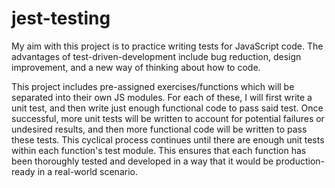 # jest-testing

My aim with this project is to practice writing tests for JavaScript code. The advantages of test-driven-development include bug reduction, design improvement, and a new way of thinking about how to code.

This project includes pre-assigned exercises/functions which will be separated into their own JS modules. For each of these, I will first write a unit test, and then write just enough functional code to pass said test. Once successful, more unit tests will be written to account for potential failures or undesired results, and then more functional code will be written to pass these tests. This cyclical process continues until there are enough unit tests within each function's test module. This ensures that each function has been thoroughly tested and developed in a way that it would be production-ready in a real-world scenario.